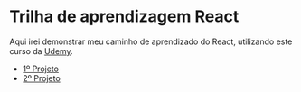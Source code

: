 # Trilha de aprendizagem React

Aqui irei demonstrar meu caminho de aprendizado do React, utilizando este curso da [Udemy](https://www.udemy.com/course/react-the-complete-guide-incl-redux/).

- [1º Projeto](./first-react-app/)
- [2º Projeto](./react-essentials/)
